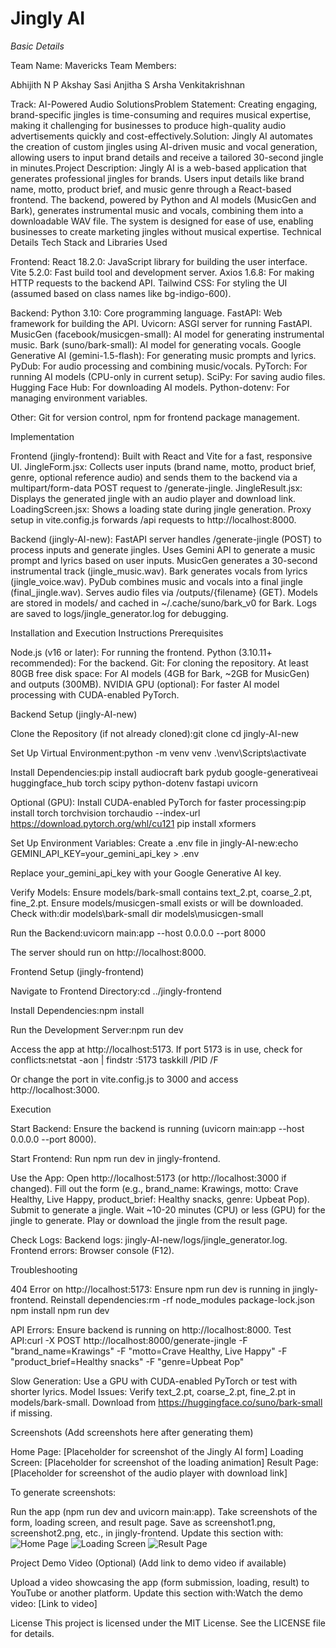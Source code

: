 # Jingly AI


*Basic Details*

Team Name: Mavericks
Team Members:  

Abhijith N P 
Akshay Sasi 
Anjitha S 
Arsha Venkitakrishnan

Track: AI-Powered Audio SolutionsProblem Statement: Creating engaging, brand-specific jingles is time-consuming and requires musical expertise, making it challenging for businesses to produce high-quality audio advertisements quickly and cost-effectively.Solution: Jingly AI automates the creation of custom jingles using AI-driven music and vocal generation, allowing users to input brand details and receive a tailored 30-second jingle in minutes.Project Description: Jingly AI is a web-based application that generates professional jingles for brands. Users input details like brand name, motto, product brief, and music genre through a React-based frontend. The backend, powered by Python and AI models (MusicGen and Bark), generates instrumental music and vocals, combining them into a downloadable WAV file. The system is designed for ease of use, enabling businesses to create marketing jingles without musical expertise.
Technical Details
Tech Stack and Libraries Used

Frontend:
React 18.2.0: JavaScript library for building the user interface.
Vite 5.2.0: Fast build tool and development server.
Axios 1.6.8: For making HTTP requests to the backend API.
Tailwind CSS: For styling the UI (assumed based on class names like bg-indigo-600).


Backend:
Python 3.10: Core programming language.
FastAPI: Web framework for building the API.
Uvicorn: ASGI server for running FastAPI.
MusicGen (facebook/musicgen-small): AI model for generating instrumental music.
Bark (suno/bark-small): AI model for generating vocals.
Google Generative AI (gemini-1.5-flash): For generating music prompts and lyrics.
PyDub: For audio processing and combining music/vocals.
PyTorch: For running AI models (CPU-only in current setup).
SciPy: For saving audio files.
Hugging Face Hub: For downloading AI models.
Python-dotenv: For managing environment variables.


Other: Git for version control, npm for frontend package management.

Implementation

Frontend (jingly-frontend):
Built with React and Vite for a fast, responsive UI.
JingleForm.jsx: Collects user inputs (brand name, motto, product brief, genre, optional reference audio) and sends them to the backend via a multipart/form-data POST request to /generate-jingle.
JingleResult.jsx: Displays the generated jingle with an audio player and download link.
LoadingScreen.jsx: Shows a loading state during jingle generation.
Proxy setup in vite.config.js forwards /api requests to http://localhost:8000.


Backend (jingly-AI-new):
FastAPI server handles /generate-jingle (POST) to process inputs and generate jingles.
Uses Gemini API to generate a music prompt and lyrics based on user inputs.
MusicGen generates a 30-second instrumental track (jingle_music.wav).
Bark generates vocals from lyrics (jingle_voice.wav).
PyDub combines music and vocals into a final jingle (final_jingle.wav).
Serves audio files via /outputs/{filename} (GET).
Models are stored in models/ and cached in ~/.cache/suno/bark_v0 for Bark.
Logs are saved to logs/jingle_generator.log for debugging.



Installation and Execution Instructions
Prerequisites

Node.js (v16 or later): For running the frontend.
Python (3.10.11+ recommended): For the backend.
Git: For cloning the repository.
At least 80GB free disk space: For AI models (4GB for Bark, ~2GB for MusicGen) and outputs (300MB).
NVIDIA GPU (optional): For faster AI model processing with CUDA-enabled PyTorch.

Backend Setup (jingly-AI-new)

Clone the Repository (if not already cloned):git clone <repository-url>
cd jingly-AI-new


Set Up Virtual Environment:python -m venv venv
.\venv\Scripts\activate


Install Dependencies:pip install audiocraft bark pydub google-generativeai huggingface_hub torch scipy python-dotenv fastapi uvicorn

Optional (GPU): Install CUDA-enabled PyTorch for faster processing:pip install torch torchvision torchaudio --index-url https://download.pytorch.org/whl/cu121
pip install xformers


Set Up Environment Variables:
Create a .env file in jingly-AI-new:echo GEMINI_API_KEY=your_gemini_api_key > .env

Replace your_gemini_api_key with your Google Generative AI key.


Verify Models:
Ensure models/bark-small contains text_2.pt, coarse_2.pt, fine_2.pt.
Ensure models/musicgen-small exists or will be downloaded.
Check with:dir models\bark-small
dir models\musicgen-small




Run the Backend:uvicorn main:app --host 0.0.0.0 --port 8000


The server should run on http://localhost:8000.



Frontend Setup (jingly-frontend)

Navigate to Frontend Directory:cd ../jingly-frontend


Install Dependencies:npm install


Run the Development Server:npm run dev


Access the app at http://localhost:5173.
If port 5173 is in use, check for conflicts:netstat -aon | findstr :5173
taskkill /PID <pid> /F

Or change the port in vite.config.js to 3000 and access http://localhost:3000.



Execution

Start Backend:
Ensure the backend is running (uvicorn main:app --host 0.0.0.0 --port 8000).


Start Frontend:
Run npm run dev in jingly-frontend.


Use the App:
Open http://localhost:5173 (or http://localhost:3000 if changed).
Fill out the form (e.g., brand_name: Krawings, motto: Crave Healthy, Live Happy, product_brief: Healthy snacks, genre: Upbeat Pop).
Submit to generate a jingle.
Wait ~10-20 minutes (CPU) or less (GPU) for the jingle to generate.
Play or download the jingle from the result page.


Check Logs:
Backend logs: jingly-AI-new/logs/jingle_generator.log.
Frontend errors: Browser console (F12).



Troubleshooting

404 Error on http://localhost:5173:
Ensure npm run dev is running in jingly-frontend.
Reinstall dependencies:rm -rf node_modules package-lock.json
npm install
npm run dev




API Errors:
Ensure backend is running on http://localhost:8000.
Test API:curl -X POST http://localhost:8000/generate-jingle -F "brand_name=Krawings" -F "motto=Crave Healthy, Live Happy" -F "product_brief=Healthy snacks" -F "genre=Upbeat Pop"




Slow Generation: Use a GPU with CUDA-enabled PyTorch or test with shorter lyrics.
Model Issues: Verify text_2.pt, coarse_2.pt, fine_2.pt in models/bark-small. Download from https://huggingface.co/suno/bark-small if missing.

Screenshots
(Add screenshots here after generating them)  

Home Page: [Placeholder for screenshot of the Jingly AI form]
Loading Screen: [Placeholder for screenshot of the loading animation]
Result Page: [Placeholder for screenshot of the audio player with download link]

To generate screenshots:

Run the app (npm run dev and uvicorn main:app).
Take screenshots of the form, loading screen, and result page.
Save as screenshot1.png, screenshot2.png, etc., in jingly-frontend.
Update this section with:![Home Page](screenshot1.png)
![Loading Screen](screenshot2.png)
![Result Page](screenshot3.png)



Project Demo Video (Optional)
(Add link to demo video if available)  

Upload a video showcasing the app (form submission, loading, result) to YouTube or another platform.
Update this section with:Watch the demo video: [Link to video]



License
This project is licensed under the MIT License. See the LICENSE file for details.
